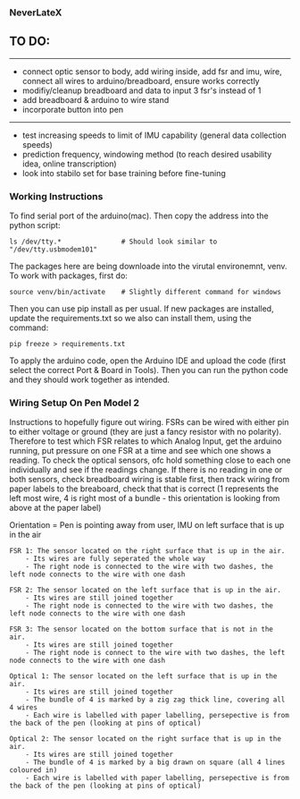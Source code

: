 ### NeverLateX ###

## TO DO:
------------------------------------
- connect optic sensor to body, add wiring inside, add fsr and imu, wire, connect all wires to arduino/breadboard, ensure works correctly
- modifiy/cleanup breadboard and data to input 3 fsr's instead of 1
- add breadboard & arduino to wire stand 
- incorporate button into pen
------------------------------------
- test increasing speeds to limit of IMU capability (general data collection speeds)
- prediction frequency, windowing method (to reach desired usability idea, online transcription)
- look into stabilo set for base training before fine-tuning




### Working Instructions ###
To find serial port of the arduino(mac). Then copy the address into the python script:
    
    ls /dev/tty.*               # Should look similar to "/dev/tty.usbmodem101"

The packages here are being downloade into the virutal environemnt, venv. To work with packages, first do:

    source venv/bin/activate    # Slightly different command for windows

Then you can use pip install as per usual. If new packages are installed, update the requirements.txt so we also can install them, using the command:

    pip freeze > requirements.txt  
    
To apply the arduino code, open the Arduino IDE and upload the code (first select the correct Port & Board in Tools). Then you can run the python code and they should work together as intended.



### Wiring Setup On Pen Model 2 ###
Instructions to hopefully figure out wiring.
FSRs can be wired with either pin to either voltage or ground (they are just a fancy resistor with no polarity). Therefore to test which FSR relates to which Analog Input, get the arduino running, put pressure on one FSR at a time and see which one shows a reading.
To check the optical sensors, ofc hold something close to each one individually and see if the readings change. If there is no reading in one or both sensors, check breadboard wiring is stable first, then track wiring from paper labels to the breaboard, check that that is correct (1 represents the left most wire, 4 is right most of a bundle - this orientation is looking from above at the paper label)



Orientation = Pen is pointing away from user, IMU on left surface that is up in the air

    FSR 1: The sensor located on the right surface that is up in the air. 
        - Its wires are fully seperated the whole way
        - The right node is connected to the wire with two dashes, the left node connects to the wire with one dash
    
    FSR 2: The sensor located on the left surface that is up in the air.
        - Its wires are still joined together
        - The right node is connected to the wire with two dashes, the left node connects to the wire with one dash

    FSR 3: The sensor located on the bottom surface that is not in the air.
        - Its wires are still joined together
        - The right node is connect to the wire with two dashes, the left node connects to the wire with one dash

    Optical 1: The sensor located on the left surface that is up in the air.
        - Its wires are still joined together
        - The bundle of 4 is marked by a zig zag thick line, covering all 4 wires
        - Each wire is labelled with paper labelling, persepective is from the back of the pen (looking at pins of optical)

    Optical 2: The sensor located on the right surface that is up in the air.
        - Its wires are still joined together
        - The bundle of 4 is marked by a big drawn on square (all 4 lines coloured in)
        - Each wire is labelled with paper labelling, persepective is from the back of the pen (looking at pins of optical)
        